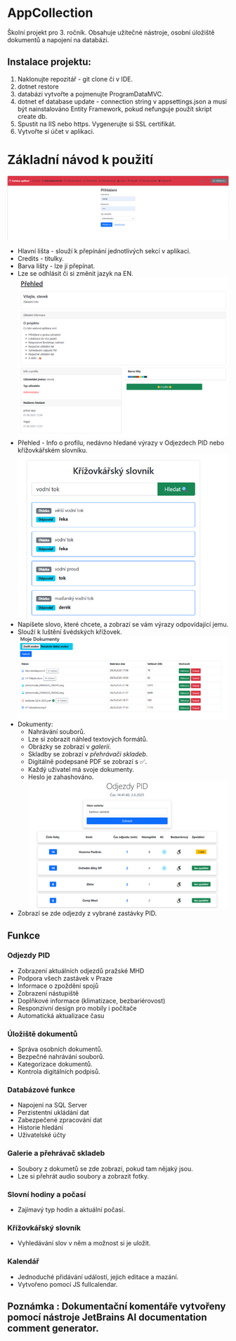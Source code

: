# AppCollection
Školní projekt pro 3. ročník. Obsahuje užitečné nástroje, osobní úložiště dokumentů a napojení na databázi.

## Instalace projektu:

1. Naklonujte repozitář - git clone či v IDE.
2. dotnet restore
3. databázi vytvořte a pojmenujte ProgramDataMVC.
3. dotnet ef database update - connection string v appsettings.json a musí být nainstalováno Entity Framework, pokud nefunguje použít skript create db.
5. Spustit na IIS nebo https. Vygenerujte si SSL certifikát.
6. Vytvořte si účet v aplikaci.

# Základní návod k použití

![img.png](helpimg/img.png)
- Hlavní lišta - slouží k přepínání jednotlivých sekcí v aplikaci.
- Credits - titulky.
- Barva lišty - lze jí přepínat.
- Lze se odhlásit či si změnit jazyk na EN.
![img_1.png](helpimg/img_1.png)
- Přehled - Info o profilu, nedávno hledané výrazy v Odjezdech PID nebo křížovkářském slovníku.
![img_2.png](helpimg/img_2.png)
- Napíšete slovo, které chcete, a zobrazí se vám výrazy odpovídající jemu.
- Slouží k luštění švédských křížovek.
![img_3.png](helpimg/img_3.png)
- Dokumenty:
  - Nahrávání souborů.
  - Lze si zobrazit náhled textových formátů.
  - Obrázky se zobrazí v *galerii*.
  - Skladby se zobrazí v *přehrávači skladeb*.
  - Digitálně podepsané PDF se zobrazí s ✅.
  - Každý uživatel má svoje dokumenty.
  - Heslo je zahashováno.
![img_4.png](helpimg/img_4.png)
- Zobrazí se zde odjezdy z vybrané zastávky PID.


## Funkce

### Odjezdy PID

- Zobrazení aktuálních odjezdů pražské MHD
- Podpora všech zastávek v Praze
- Informace o zpoždění spojů
- Zobrazení nástupiště
- Doplňkové informace (klimatizace, bezbariérovost)
- Responzivní design pro mobily i počítače
- Automatická aktualizace času

### Úložiště dokumentů

- Správa osobních dokumentů.
- Bezpečné nahrávání souborů.
- Kategorizace dokumentů.
- Kontrola digitálních podpisů.

### Databázové funkce

- Napojení na SQL Server
- Perzistentní ukládání dat
- Zabezpečené zpracování dat
- Historie hledání
- Uživatelské účty

### Galerie a přehrávač skladeb
- Soubory z dokumetů se zde zobrazí, pokud tam nějaký jsou.
- Lze si přehrát audio soubory a zobrazit fotky.

### Slovní hodiny a počasí
- Zajímavý typ hodin a aktuální počasí.

### Křížovkářský slovník
- Vyhledávání slov v něm a možnost si je uložit.
### Kalendář
- Jednoduché přidávání událostí, jejich editace a mazání.
- Vytvořeno pomocí JS fullcalendar.

## Poznámka : Dokumentační komentáře vytvořeny pomocí nástroje JetBrains AI documentation comment generator.